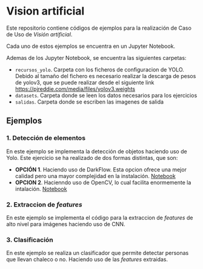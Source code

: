 # Vision artificial

Este repositorio contiene códigos de ejemplos para la realización de Caso de Uso de *Visión artificial*.

Cada uno de estos ejemplos se encuentra en un Jupyter Notebook.

Ademas de los Jupyter Notebook, se encuentra las siguientes carpetas:

- `recursos_yolo`. Carpeta con los ficheros de configuracion de YOLO. Debido al tamaño del fichero es necesario realizar la descarga de pesos de yolov3, que se puede realizar desde el siguiente link https://pjreddie.com/media/files/yolov3.weights
- `datasets`. Carpeta donde se leen los datos necesarios para los ejercicios
- `salidas`. Carpeta donde se escriben las imagenes de salida

## Ejemplos

### 1. Detección de elementos

En este ejemplo se implementa la detección de objetos haciendo uso de Yolo. Este ejercicio se ha realizado de dos formas distintas, que son:

- **OPCIÓN 1**. Haciendo uso de DarkFlow. Esta opcion ofrece una mejor calidad pero una mayor complejidad en la instalación. [Notebook](https://github.com/itelligent-mrivas/Vision_artificial/blob/main/1_1_Deteccion_elementos_yolo.ipynb)
- **OPCION 2**. Hacienndo uso de OpenCV, lo cual facilita enormemente la intalación. [Notebook](https://github.com/itelligent-mrivas/Vision_artificial/blob/main/1_2_deteccion%20de%20elementos_openCV.ipynb)

### 2. Extraccion de *features* 

En este ejemplo se implementa el código para la extraccion de *features* de alto nivel para imágenes haciendo uso de CNN.

### 3. Clasificación

En este ejemplo se realiza un clasificador que permite detectar personas que llevan chaleco o no. Haciendo uso de las *features* extraidas.
